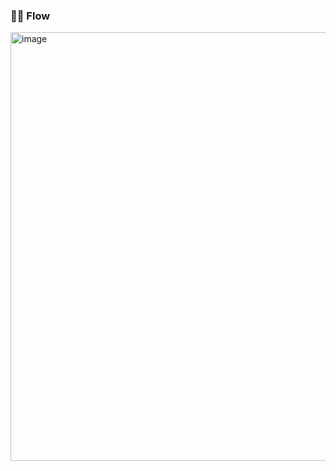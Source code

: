 ### 🏄‍♂️ Flow

<img width="686" alt="image" src="https://github.com/qjatjr29/OAuth2-example/assets/74031333/2886ed12-6df7-411a-acdb-2cd279a52f59">